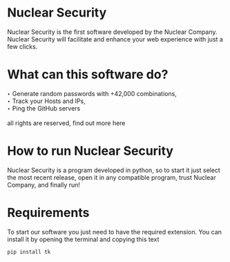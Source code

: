 # Nuclear Security
Nuclear Security is the first software developed by the Nuclear Company.
Nuclear Security will facilitate and enhance your web experience with just a few clicks.
# What can this software do?
‣ Generate random passwords with +42,000 combinations,<br>
‣ Track your Hosts and IPs,<br>
‣ Ping the GitHub servers<br>
<br>
all rights are reserved, find out more here
# How to run Nuclear Security
Nuclear Security is a program developed in python, so to start it just select the most recent release, open it in any compatible program, trust Nuclear Company, and finally run!
# Requirements
To start our software you just need to have the required extension.
You can install it by opening the terminal and copying this text
```
pip install tk
```
